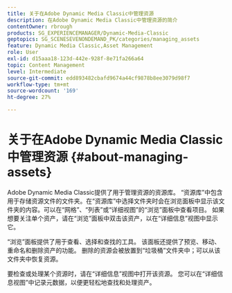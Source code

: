 ```yaml
---
title: 关于在Adobe Dynamic Media Classic中管理资源
description: 在Adobe Dynamic Media Classic中管理资源的简介
contentOwner: rbrough
products: SG_EXPERIENCEMANAGER/Dynamic-Media-Classic
geptopics: SG_SCENESEVENONDEMAND_PK/categories/managing_assets
feature: Dynamic Media Classic,Asset Management
role: User
exl-id: d15aaa18-123d-442e-928f-8e71fa266a64
topic: Content Management
level: Intermediate
source-git-commit: edd893482cbafd9674a44cf9878b8ee3079d98f7
workflow-type: tm+mt
source-wordcount: '169'
ht-degree: 27%

---
```


# 关于在Adobe Dynamic Media Classic中管理资源 {#about-managing-assets}

Adobe Dynamic Media Classic提供了用于管理资源的资源库。 “资源库”中包含用于存储资源文件的文件夹。在“资源库”中选择文件夹时会在浏览面板中显示该文件夹的内容。可以在“网格”、“列表”或“详细视图”的“浏览”面板中查看项目。 如果想要关注单个资产，请在“浏览”面板中双击该资产，以在“详细信息”视图中显示它。

“浏览”面板提供了用于查看、选择和查找的工具。 该面板还提供了预览、移动、重命名和删除资产的功能。 删除的资源会被放置到“垃圾桶”文件夹中；可以从该文件夹中恢复资源。

要检查或处理某个资源时，请在“详细信息”视图中打开该资源。 您可以在“详细信息视图”中记录元数据，以便更轻松地查找和处理资产。
